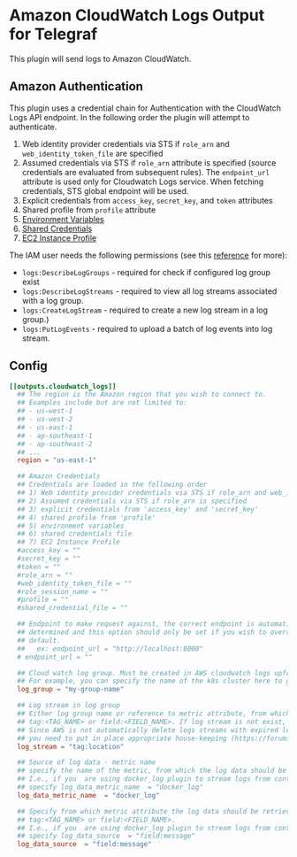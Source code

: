 # Amazon CloudWatch Logs Output for Telegraf

This plugin will send logs to Amazon CloudWatch.

## Amazon Authentication

This plugin uses a credential chain for Authentication with the CloudWatch Logs
API endpoint. In the following order the plugin will attempt to authenticate.

1. Web identity provider credentials via STS if `role_arn` and `web_identity_token_file` are specified
1. Assumed credentials via STS if `role_arn` attribute is specified (source credentials are evaluated from subsequent rules). The `endpoint_url` attribute is used only for Cloudwatch Logs service. When fetching credentials, STS global endpoint will be used. 
1. Explicit credentials from `access_key`, `secret_key`, and `token` attributes
1. Shared profile from `profile` attribute
1. [Environment Variables](https://github.com/aws/aws-sdk-go/wiki/configuring-sdk#environment-variables)
1. [Shared Credentials](https://github.com/aws/aws-sdk-go/wiki/configuring-sdk#shared-credentials-file)
1. [EC2 Instance Profile](http://docs.aws.amazon.com/AWSEC2/latest/UserGuide/iam-roles-for-amazon-ec2.html)

The IAM user needs the following permissions (see this [reference](https://docs.aws.amazon.com/AmazonCloudWatch/latest/logs/permissions-reference-cwl.html) for more):

- `logs:DescribeLogGroups` - required for check if configured log group exist
- `logs:DescribeLogStreams` - required to view all log streams associated with a log group.
- `logs:CreateLogStream` - required to create a new log stream in a log group.)
- `logs:PutLogEvents` - required to upload a batch of log events into log stream.

## Config

```toml
[[outputs.cloudwatch_logs]]
  ## The region is the Amazon region that you wish to connect to.
  ## Examples include but are not limited to:
  ## - us-west-1
  ## - us-west-2
  ## - us-east-1
  ## - ap-southeast-1
  ## - ap-southeast-2
  ## ...
  region = "us-east-1"

  ## Amazon Credentials
  ## Credentials are loaded in the following order
  ## 1) Web identity provider credentials via STS if role_arn and web_identity_token_file are specified
  ## 2) Assumed credentials via STS if role_arn is specified
  ## 3) explicit credentials from 'access_key' and 'secret_key'
  ## 4) shared profile from 'profile'
  ## 5) environment variables
  ## 6) shared credentials file
  ## 7) EC2 Instance Profile
  #access_key = ""
  #secret_key = ""
  #token = ""
  #role_arn = ""
  #web_identity_token_file = ""
  #role_session_name = ""
  #profile = ""
  #shared_credential_file = ""

  ## Endpoint to make request against, the correct endpoint is automatically
  ## determined and this option should only be set if you wish to override the
  ## default.
  ##   ex: endpoint_url = "http://localhost:8000"
  # endpoint_url = ""

  ## Cloud watch log group. Must be created in AWS cloudwatch logs upfront!
  ## For example, you can specify the name of the k8s cluster here to group logs from all cluster in oine place
  log_group = "my-group-name"

  ## Log stream in log group
  ## Either log group name or reference to metric attribute, from which it can be parsed:
  ## tag:<TAG_NAME> or field:<FIELD_NAME>. If log stream is not exist, it will be created.
  ## Since AWS is not automatically delete logs streams with expired logs entries (i.e. empty log stream)
  ## you need to put in place appropriate house-keeping (https://forums.aws.amazon.com/thread.jspa?threadID=178855)
  log_stream = "tag:location"

  ## Source of log data - metric name
  ## specify the name of the metric, from which the log data should be retrieved.
  ## I.e., if you  are using docker_log plugin to stream logs from container, then
  ## specify log_data_metric_name  = "docker_log"
  log_data_metric_name  = "docker_log"

  ## Specify from which metric attribute the log data should be retrieved:
  ## tag:<TAG_NAME> or field:<FIELD_NAME>.
  ## I.e., if you  are using docker_log plugin to stream logs from container, then
  ## specify log_data_source  = "field:message"
  log_data_source  = "field:message"
```
